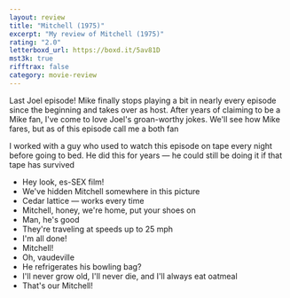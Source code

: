 ```yaml
---
layout: review
title: "Mitchell (1975)"
excerpt: "My review of Mitchell (1975)"
rating: "2.0"
letterboxd_url: https://boxd.it/5av81D
mst3k: true
rifftrax: false
category: movie-review
---
```


Last Joel episode! Mike finally stops playing a bit in nearly every episode since the beginning and takes over as host. After years of claiming to be a Mike fan, I've come to love Joel's groan-worthy jokes. We'll see how Mike fares, but as of this episode call me a both fan

I worked with a guy who used to watch this episode on tape every night before going to bed. He did this for years — he could still be doing it if that tape has survived

- Hey look, es-SEX film!
- We've hidden Mitchell somewhere in this picture
- Cedar lattice — works every time
- Mitchell, honey, we're home, put your shoes on
- Man, he's good
- They're traveling at speeds up to 25 mph
- I'm all done!
- Mitchell!
- Oh, vaudeville
- He refrigerates his bowling bag?
- I'll never grow old, I'll never die, and I'll always eat oatmeal
- That's our Mitchell!
